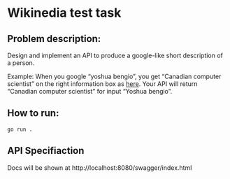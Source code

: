 # Wikinedia test task

## Problem description:
Design and implement an API to produce a google-like short description of a person.

Example: When you google “yoshua bengio”, you get “Canadian computer scientist” on the right information box as
[here](https://www.google.com/search?q=yoshua+bengio). Your API will return “Canadian computer scientist” for input “Yoshua bengio”.

## How to run:

```go run . ```

## API Specifiaction

Docs will be shown at http://localhost:8080/swagger/index.html
